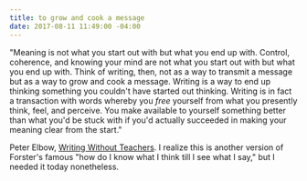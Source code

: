 ```yaml
---
title: to grow and cook a message
date: 2017-08-11 11:49:00 -04:00
---
```


"Meaning is not what you start out with but what you end up with. Control, coherence, and knowing your mind are not what you start out with but what you end up with. Think of writing, then, not as a way to transmit a message but as a way to grow and cook a message. Writing is a way to end up thinking something you couldn't have started out thinking. Writing is in fact a transaction with words whereby you *free* yourself from what you presently think, feel, and perceive. You make available to yourself something better than what you'd be stuck with if you'd actually succeeded in making your meaning clear from the start."

Peter Elbow, [Writing Without Teachers](http://shop.harvard.com/book/9780195120165). I realize this is another version of Forster's famous "how do I know what I think till I see what I say," but I needed it today nonetheless.